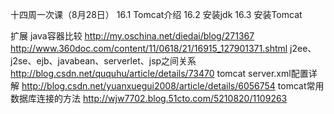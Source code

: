 十四周一次课（8月28日）
16.1 Tomcat介绍
16.2 安装jdk
16.3 安装Tomcat

扩展
java容器比较 http://my.oschina.net/diedai/blog/271367  
http://www.360doc.com/content/11/0618/21/16915_127901371.shtml
j2ee、j2se、ejb、javabean、serverlet、jsp之间关系 http://blog.csdn.net/ququhu/article/details/73470
tomcat server.xml配置详解  http://blog.csdn.net/yuanxuegui2008/article/details/6056754
tomcat常用数据库连接的方法  http://wjw7702.blog.51cto.com/5210820/1109263